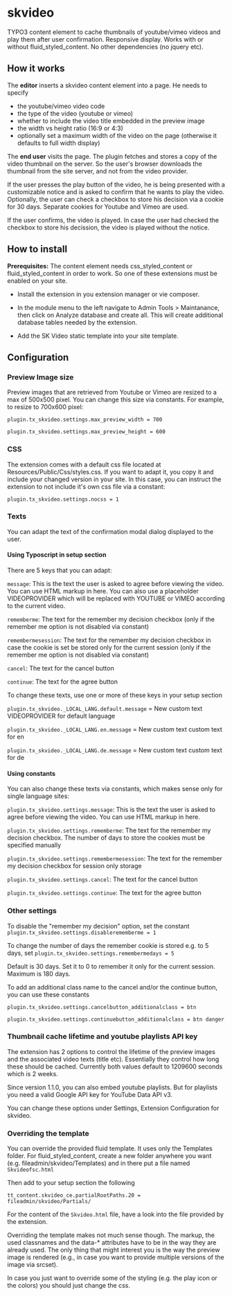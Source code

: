 # skvideo
TYPO3 content element to cache thumbnails of youtube/vimeo videos and play them after user confirmation. Responsive display. Works with or without fluid_styled_content. No other dependencies (no jquery etc).

## How it works
The **editor** inserts a skvideo content element into a page. He needs to specify
* the youtube/vimeo video code
* the type of the video (youtube or vimeo)
* whether to include the video title embedded in the preview image
* the width vs height ratio (16:9 or 4:3)
* optionally set a maximum width of the video on the page (otherwise it defaults to full width display)


The **end user** visits the page. The plugin fetches and stores a copy of the video thumbnail on the server. So the user's browser downloads the thumbnail from the site server, and not from the video provider. 

If the user presses the play button of the video, he is being presented with a customizable notice and is asked to confirm that he wants to play the video. Optionally, the user can check a checkbox to store his decision via a cookie for 30 days. Separate cookies for Youtube and Vimeo are used.

If the user confirms, the video is played. In case the user had checked the checkbox to store his decission, the video is played without the notice.


## How to install
**Prerequisites:** The content element needs css_styled_content or fluid_styled_content in order to work. So one of these extensions must be enabled on your site.

- Install the extension in you extension manager or vie composer.

- In the module menu to the left navigate to Admin Tools > Maintanance, then click on Analyze database and create all. This will create additional database tables needed by the extension.

- Add the SK Video static template into your site template.

## Configuration
### Preview Image size
Preview images that are retrieved from Youtube or Vimeo are resized to a max of 500x500 pixel. You can change this size via constants. For example, to resize to 700x600 pixel:

`plugin.tx_skvideo.settings.max_preview_width = 700`

`plugin.tx_skvideo.settings.max_preview_height = 600`

### CSS
The extension comes with a default css file located at Resources/Public/Css/styles.css. If you want to adapt it, you copy it 
and include your changed version in your site. In this case, you can instruct the extension to not include it's own css file via a constant:

`plugin.tx_skvideo.settings.nocss = 1`


### Texts
You can adapt the text of the confirmation modal dialog displayed to the user. 

#### Using Typoscript in setup section
There are 5 keys that you can adapt:

`message`: This is the text the user is asked to agree before viewing the video. You can use HTML markup in here. You can also use a placeholder VIDEOPROVIDER which will be replaced with YOUTUBE or VIMEO according to the current video.

`rememberme`: The text for the remember my decision checkbox (only if the remember me option is not disabled via constant)

`remembermesession`: The text for the remember my decision checkbox in case the cookie is set be stored only for the current session  (only if the remember me option is not disabled via constant)

`cancel`: The text for the cancel button

`continue`: The text for the agree button 

To change these texts, use one or more of these keys in your setup section

`plugin.tx_skvideo._LOCAL_LANG.default.message` = New custom text VIDEOPROVIDER for default language

`plugin.tx_skvideo._LOCAL_LANG.en.message` = New custom text custom text for en

`plugin.tx_skvideo._LOCAL_LANG.de.message` = New custom text custom text for de


#### Using constants
You can also change these texts via constants, which makes sense only for single language sites:
 
`plugin.tx_skvideo.settings.message`: This is the text the user is asked to agree before viewing the video. You can use HTML markup in here.

`plugin.tx_skvideo.settings.rememberme`: The text for the remember my decision checkbox. The number of days to store the cookies must be specified manually

`plugin.tx_skvideo.settings.remembermesession`: The text for the remember my decision checkbox for session only storage

`plugin.tx_skvideo.settings.cancel`: The text for the cancel button

`plugin.tx_skvideo.settings.continue`: The text for the agree button

### Other settings
To disable the "remember my decision" option, set the constant
`plugin.tx_skvideo.settings.disablerememberme = 1`

To change the number of days the remember cookie is stored e.g. to 5 days, set
`plugin.tx_skvideo.settings.remembermedays = 5`

Default is 30 days. Set it to 0 to remember it only for the current session. Maximum is 180 days.


To add an additional class name to the cancel and/or the continue button, you can use these constants

`plugin.tx_skvideo.settings.cancelbutton_additionalclass = btn`

`plugin.tx_skvideo.settings.continuebutton_additionalclass = btn danger`
 



### Thumbnail cache lifetime and youtube playlists API key
The extension has 2 options to control the lifetime of the preview images and the associated video texts (title etc). Essentially they control how long these should be cached. Currently both values default to 1209600 seconds which is 2 weeks.

Since version 1.1.0, you can also embed youtube playlists. But for playlists you need a valid Google API key for YouTube Data API v3.

You can change these options under Settings, Extension Configuration for skvideo.


### Overriding the template
You can override the provided fluid template. It uses only the Templates folder. For fluid_styled_content, create a new folder anywhere you want (e.g. fileadmin/skvideo/Templates) and in there put a file named `Skvideofsc.html`

Then add to your setup section the following

`tt_content.skvideo_ce.partialRootPaths.20 = fileadmin/skvideo/Partials/`

For the content of the `Skvideo.html` file, have a look into the file provided by the extension.

Overriding the template makes not much sense though. The markup, the used classnames and the data-* attributes have to be in the way they are already used. The only thing that might interest you is the way the preview image is rendered (e.g., in case you want to provide multiple versions of the image via srcset).

In case you just want to override some of the styling (e.g. the play icon or the colors) you should just change the css.